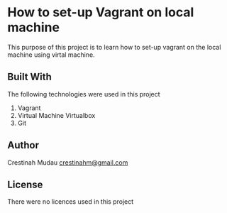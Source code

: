 # How to set-up Vagrant on local machine

This purpose of this project is to learn how to set-up vagrant on the local machine using virtal machine. 

## Built With
The following technologies were used in this project
1. Vagrant
2. Virtual Machine Virtualbox
3. Git

## Author
Crestinah Mudau
crestinahm@gmail.com

## License
There were no licences used in this project
